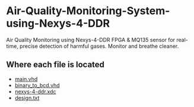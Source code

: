 # Air-Quality-Monitoring-System-using-Nexys-4-DDR
Air Quality Monitoring using Nexys-4-DDR FPGA &amp; MQ135 sensor for real-time, precise detection of harmful gases. Monitor and breathe cleaner.

## Where each file is located 
- [main.vhd](https://github.com/athern27/Air-Quality-Monitoring-System-using-Nexys-4-DDR/blob/main/final_assignment_2/final_assignment_2.srcs/sources_1/new/main.vhd)
- [binary_to_bcd.vhd](https://github.com/athern27/Air-Quality-Monitoring-System-using-Nexys-4-DDR/blob/main/final_assignment_2/final_assignment_2.srcs/sources_1/new/binary_to_bcd.vhd)
- [nexys-4-ddr.xdc](https://github.com/athern27/Air-Quality-Monitoring-System-using-Nexys-4-DDR/blob/main/final_assignment_2/final_assignment_2.srcs/constrs_1/new/nexys-4-ddr.xdc)
- [design.txt](https://github.com/athern27/Air-Quality-Monitoring-System-using-Nexys-4-DDR/blob/main/final_assignment_2/final_assignment_2.srcs/sources_1/ip/xadc_wiz_0/design.txt)
